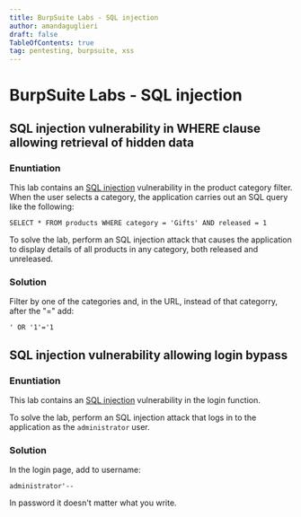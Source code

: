 ```yaml
---
title: BurpSuite Labs - SQL injection
author: amandaguglieri
draft: false
TableOfContents: true
tag: pentesting, burpsuite, xss
---
```


# BurpSuite Labs - SQL injection

## SQL injection vulnerability in WHERE clause allowing retrieval of hidden data

### Enuntiation

This lab contains an [SQL injection](https://portswigger.net/web-security/sql-injection) vulnerability in the product category filter. When the user selects a category, the application carries out an SQL query like the following:

`SELECT * FROM products WHERE category = 'Gifts' AND released = 1`

To solve the lab, perform an SQL injection attack that causes the application to display details of all products in any category, both released and unreleased.

### Solution

Filter by one of the categories and, in the URL, instead of that categorry, after the "=" add:

```
' OR '1'='1
```



## SQL injection vulnerability allowing login bypass

### Enuntiation

This lab contains an [SQL injection](https://portswigger.net/web-security/sql-injection) vulnerability in the login function.

To solve the lab, perform an SQL injection attack that logs in to the application as the `administrator` user.

### Solution

In the login page, add to username:

```
administrator'--
```

In password it doesn't matter what you write.
